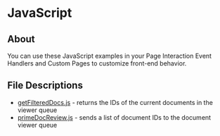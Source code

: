 # JavaScript

## About
You can use these JavaScript examples in your Page Interaction Event Handlers and Custom Pages to customize front-end behavior.

## File Descriptions

* [getFilteredDocs.js](getFilteredDocs.js) - returns the IDs of the current documents in the viewer queue
* [primeDocReview.js](primeDocReview.js) - sends a list of document IDs to the document viewer queue
